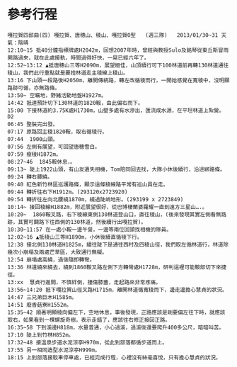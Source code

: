 參考行程
========

    嘎拉賀四部曲(四) 嘎拉賀、唐穗山、稜山、嘎拉賀O型   (週三隊)   2013/01/30~31 天氣：陰晴
    12:10~15 抵40分鐘指標牌處H2042m，回想2007年時，曾經與教授Sulo及銘琴從東丘斯冒雨開路過來，就在此處接軌，時間過得好快，一晃已經六年了。
    12:52~13:12 ▲抵唐穗山三等H2090m，展望絕佳，山頂續行可下100林道前再轉130林道通往稜山，我們此行重點就是要捨林道走主稜線上稜山。
    13:16 下山頭一段路後H2050m，離開傳統路，轉左改循稜而行，一開始感覺在寬稜中，沒明顯路跡可循，亦無路條。
    13:50~ 空曠地，野豬活動地盤H1927m。
    14:42 抵達預計切下130林道的1820鞍，由此偏右而下。
    15:00 下接林道約3.75K處H1730m，山壁多處有水滲出，匯流成水源，在平坦林道上紮營。
    D2
    06:45 整裝完出發。
    07:17 原路回主稜1820鞍，取右循稜行。
    07:44  1900山頭。
    07:56 左側有展望，可回望唐穗雪白。
    07:59 瘦稜H1872m。
    08:27~46  1845鞍休息，。
    09:13~ 陡上1922山頭，有山友遺失相機，Tom陪同回去找，大隊小休後續行，沿途綁路條。
    09:24 轉右腰繞。
    09:40 紅色新竹林區巡護路條，顯示這條稜線路平常有巡山員在走。
    09:44 轉折往右下H1912m。(293120x2723920)
    09:54 轉折往左向北腰繞1870m，繞過陡峭地形。(293199 x 2723849)
    10:14~ 接回稜線H1882m，附近展望很好，從巴博棲蘭婆羅耀一直到遠方三星山….。
    10:20~  1860鞍叉路，右下稜線東側130林道登山口，直往稜山，(後來發現其實左側看無路跡，其實可闢路下往西側的130林道，然後續行出嘎拉賀)。
    10:30~11:57 在一處小鞍一邊午餐，一邊等兩位回頭找相機的隊員。
    12:02~16 ▲抵稜山三等H1890m，小休後續直循稜下行。
    12:38 接北側130林道H1825m，續往陡下是通往西村及四稜山徑，我們取左循林道行，林道除幾次小崩塌及兩處芒草區，大致通行無礙。
    12:54 崩塌處高繞，過後隨即轉彎。
    13:36 林道繞來繞去，繞到1860鞍叉路左側下方轉彎處H1728m，研判這裡可能鞍部切下來捷徑。
    13:xx  慧貞行進間，不慎絆倒，撞傷膝蓋，走起路來非常疼痛。
    13:56~14:20 抵下嘎拉賀山徑叉路H1715m，離開林道循寬稜而下，邊走邊擔心慧貞的狀況。
    14:47 三兄弟巨木H1585m。
    14:51 廢香菇寮H1552m。
    15:35~42 順著明顯稜向偏左下，空地休息，事後發現，正路應該是剛要偏左往下時，就應該取右，如果看到一棵螺旋奇樹，表示走錯了，應該往右修正接回正路。
    16:35~58 下到溪邊H818m，水量普通，小心過溪，過溪後還要爬升400多公尺，暗暗叫苦。
    17:10 陡上到竹林H852m。
    17:32~48 接溫泉步道水泥涼亭H970m，從此到部落都循步道而上。
    17:55 另一相同造型水泥涼亭H999m。
    18:15 上到部落接駁車停車處，已經完成行程，心裡沒有絲毫喜悅，只有擔心慧貞的狀況。
